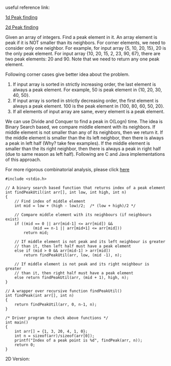 useful reference link:

[1d Peak finding ](https://www.geeksforgeeks.org/find-a-peak-in-a-given-array/)

[2d Peak finding](https://www.geeksforgeeks.org/find-peak-element-2d-array/)

Given an array of integers. Find a peak element in it. An array element is peak if it is NOT smaller than its neighbors. For corner elements, we need to consider only one neighbor. For example, for input array {5, 10, 20, 15}, 20 is the only peak element. For input array {10, 20, 15, 2, 23, 90, 67}, there are two peak elements: 20 and 90. Note that we need to return any one peak element.

Following corner cases give better idea about the problem.
1) If input array is sorted in strictly increasing order, the last element is always a peak element. For example, 50 is peak element in {10, 20, 30, 40, 50}.
2) If input array is sorted in strictly decreasing order, the first element is always a peak element. 100 is the peak element in {100, 80, 60, 50, 20}.
3) If all elements of input array are same, every element is a peak element.

We can use Divide and Conquer to find a peak in O(Logn) time. The idea is Binary Search based, we compare middle element with its neighbors. If middle element is not smaller than any of its neighbors, then we return it. If the middle element is smaller than the its left neighbor, then there is always a peak in left half (Why? take few examples). If the middle element is smaller than the its right neighbor, then there is always a peak in right half (due to same reason as left half). Following are C and Java implementations of this approach.

For more rigorous combinatorial analysis, please click [here](https://math.stackexchange.com/questions/2200008/algorithmic-complexity-of-divide-and-conquer-and-work/2624745#2624745)

```
#include <stdio.h>
 
// A binary search based function that returns index of a peak element
int findPeakUtil(int arr[], int low, int high, int n)
{
    // Find index of middle element
    int mid = low + (high - low)/2;  /* (low + high)/2 */
 
    // Compare middle element with its neighbours (if neighbours exist)
    if ((mid == 0 || arr[mid-1] <= arr[mid]) &&
            (mid == n-1 || arr[mid+1] <= arr[mid]))
        return mid;
 
    // If middle element is not peak and its left neighbour is greater 
    // than it, then left half must have a peak element
    else if (mid > 0 && arr[mid-1] > arr[mid])
        return findPeakUtil(arr, low, (mid -1), n);
 
    // If middle element is not peak and its right neighbour is greater
    // than it, then right half must have a peak element
    else return findPeakUtil(arr, (mid + 1), high, n);
}
 
// A wrapper over recursive function findPeakUtil()
int findPeak(int arr[], int n)
{
    return findPeakUtil(arr, 0, n-1, n);
}
 
/* Driver program to check above functions */
int main()
{
    int arr[] = {1, 3, 20, 4, 1, 0};
    int n = sizeof(arr)/sizeof(arr[0]);
    printf("Index of a peak point is %d", findPeak(arr, n));
    return 0;
}
```

2D Version:
